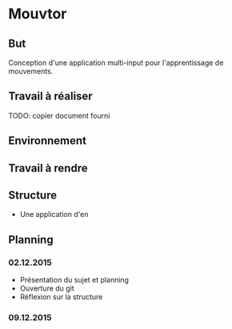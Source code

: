 # Mouvtor

## But

Conception d'une application multi-input pour l'apprentissage de mouvements.

## Travail à réaliser

TODO: copier document fourni

## Environnement

## Travail à rendre

## Structure

- Une application d'en

## Planning

### 02.12.2015

- Présentation du sujet et planning
- Ouverture du git
- Réflexion sur la structure

### 09.12.2015

